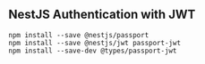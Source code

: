 ## NestJS Authentication with JWT

```
npm install --save @nestjs/passport
npm install --save @nestjs/jwt passport-jwt
npm install --save-dev @types/passport-jwt
```

